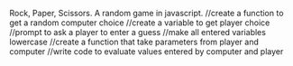 Rock, Paper, Scissors.
A random game in javascript.
//create a function to get a random computer choice
//create a variable to get player choice
   //prompt to ask a player to enter a guess
   //make all entered variables lowercase
//create a function  that take parameters from player and computer
    //write code to evaluate values entered by computer and player
    

